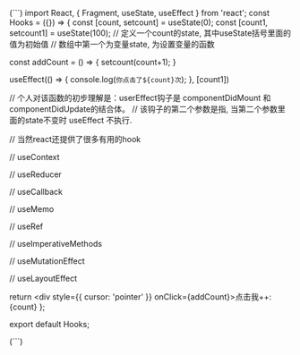 (```)
import React, { Fragment, useState, useEffect } from 'react';
const Hooks = ({}) => {
  const [count, setcount] = useState(0);
  const [count1, setcount1] = useState(100);
  // 定义一个count的state, 其中useState括号里面的值为初始值
  // 数组中第一个为变量state, 为设置变量的函数

  const addCount = () => {
    setcount(count+1);
  }

  useEffect(() => {
    console.log(`你点击了${count}次`);
  }, [count1])

  // 个人对该函数的初步理解是：userEffect钩子是 componentDidMount 和 componentDidUpdate的结合体。
  // 该钩子的第二个参数是指, 当第二个参数里面的state不变时 useEffect 不执行.

  // 当然react还提供了很多有用的hook

  // useContext

  // useReducer

  // useCallback

  // useMemo

  // useRef

  // useImperativeMethods

  // useMutationEffect

  // useLayoutEffect

  return <div style={{ cursor: 'pointer' }} onClick={addCount}>点击我++:{count}</div>
};

export default Hooks;

(```)